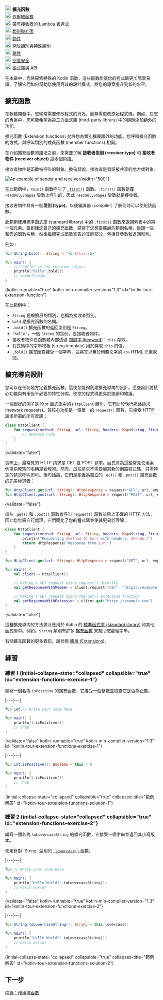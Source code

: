 [//]: # (title: 中級：擴充函數)

<no-index/>

<tldr>
    <p><img src="icon-1.svg" width="20" alt="First step" /> <strong>擴充函數</strong><br />
        <img src="icon-2-todo.svg" width="20" alt="Second step" /> <a href="kotlin-tour-intermediate-scope-functions.md">作用域函數</a><br />
        <img src="icon-3-todo.svg" width="20" alt="Third step" /> <a href="kotlin-tour-intermediate-lambdas-receiver.md">帶有接收者的 Lambda 表達式</a><br />
        <img src="icon-4-todo.svg" width="20" alt="Fourth step" /> <a href="kotlin-tour-intermediate-classes-interfaces.md">類別與介面</a><br />
        <img src="icon-5-todo.svg" width="20" alt="Fifth step" /> <a href="kotlin-tour-intermediate-objects.md">物件</a><br />
        <img src="icon-6-todo.svg" width="20" alt="Sixth step" /> <a href="kotlin-tour-intermediate-open-special-classes.md">開放類別與特殊類別</a><br />
        <img src="icon-7-todo.svg" width="20" alt="Seventh step" /> <a href="kotlin-tour-intermediate-properties.md">屬性</a><br />
        <img src="icon-8-todo.svg" width="20" alt="Eighth step" /> <a href="kotlin-tour-intermediate-null-safety.md">空值安全</a><br />
        <img src="icon-9-todo.svg" width="20" alt="Ninth step" /> <a href="kotlin-tour-intermediate-libraries-and-apis.md">函式庫與 API</a></p>
</tldr>

在本章中，您將探索特殊的 Kotlin 函數，這些函數能讓您的程式碼更加簡潔易讀。了解它們如何幫助您使用高效的設計模式，將您的專案提升到新的水平。

## 擴充函數

在軟體開發中，您經常需要修改程式的行為，而無需更改原始程式碼。例如，在您的專案中，您可能希望為第三方函式庫 (third-party library) 中的類別添加額外的功能。

擴充函數 (Extension functions) 允許您為類別擴展額外的功能。您呼叫擴充函數的方式，與呼叫類別的成員函數 (member functions) 相同。

在介紹擴充函數的語法之前，您需要了解 **接收者型別 (receiver type)** 和 **接收者物件 (receiver object)** 這兩個術語。

接收者物件是函數被呼叫的對象。換句話說，接收者是資訊被共享的地方或對象。

![An example of sender and receiver](receiver-highlight.png){width="500"}

在此範例中，`main()` 函數呼叫了 [`.first()`](https://kotlinlang.org/api/core/kotlin-stdlib/kotlin.collections/first.html) 函數。`.first()` 函數是**在** `readOnlyShapes` 變數上呼叫的，因此 `readOnlyShapes` 變數就是接收者。

接收者物件具有一個**型別 (type)**，以便編譯器 (compiler) 了解何時可以使用該函數。

此範例使用標準函式庫 (standard library) 中的 `.first()` 函數來返回列表中的第一個元素。要創建您自己的擴充函數，請寫下您想要擴展的類別名稱，後跟一個 `.` 和您的函數名稱。然後繼續完成函數宣告的其餘部分，包括其參數和返回型別。

例如：

```kotlin
fun String.bold(): String = "<b>$this</b>"

fun main() {
    // "hello" is the receiver object
    println("hello".bold())
    // <b>hello</b>
}
```
{kotlin-runnable="true" kotlin-min-compiler-version="1.3" id="kotlin-tour-extension-function"}

在此範例中：

*   `String` 是被擴展的類別，也稱為接收者型別。
*   `bold` 是擴充函數的名稱。
*   `.bold()` 擴充函數的返回型別是 `String`。
*   `"hello"`，一個 `String` 的實例，是接收者物件。
*   接收者物件在函數體內部透過 [關鍵字 (keyword)](keyword-reference.md)：`this` 存取。
*   程式碼中的字串模板 (string template) 用於存取 `this` 的值。
*   `.bold()` 擴充函數接受一個字串，並將其以用於粗體文字的 `<b>` HTML 元素返回。

## 擴充導向設計

您可以在任何地方定義擴充函數，這使您能夠創建擴充導向的設計。這些設計將核心功能與有用但不必要的特性分開，使您的程式碼更易於閱讀和維護。

一個很好的例子是 Ktor 函式庫中的 [`HttpClient`](https://api.ktor.io/ktor-client/ktor-client-core/io.ktor.client/-http-client/index.html) 類別，它有助於執行網路請求 (network requests)。其核心功能是一個單一的 `request()` 函數，它接受 HTTP 請求所需的所有資訊：

```kotlin
class HttpClient {
    fun request(method: String, url: String, headers: Map<String, String>): HttpResponse {
        // Network code
    }
}
```
{validate="false"}

實際上，最常見的 HTTP 請求是 GET 或 POST 請求。函式庫為這些常見使用案例提供較短的名稱是合理的。然而，這些請求不需要編寫新的網路程式碼，只需特定的請求呼叫即可。換句話說，它們是定義為獨立的 `.get()` 和 `.post()` 擴充函數的完美候選者：

```kotlin
fun HttpClient.get(url: String): HttpResponse = request("GET", url, emptyMap())
fun HttpClient.post(url: String): HttpResponse = request("POST", url, emptyMap())
```
{validate="false"}

這些 `.get()` 和 `.post()` 函數會呼叫 `request()` 函數並帶上正確的 HTTP 方法，因此您無需自行處理。它們簡化了您的程式碼並使其更易於理解：

```kotlin
class HttpClient {
    fun request(method: String, url: String, headers: Map<String, String>): HttpResponse {
        println("Requesting $method to $url with headers: $headers")
        return HttpResponse("Response from $url")
    }
}

fun HttpClient.get(url: String): HttpResponse = request("GET", url, emptyMap())

fun main() {
    val client = HttpClient()

    // Making a GET request using request() directly
    val getResponseWithMember = client.request("GET", "https://example.com", emptyMap())

    // Making a GET request using the get() extension function
    val getResponseWithExtension = client.get("https://example.com")
}
```
{validate="false"}

這種擴充導向的方法廣泛應用於 Kotlin 的 [標準函式庫 (standard library)](https://kotlinlang.org/api/latest/jvm/stdlib/) 和其他函式庫中。例如，`String` 類別有許多 [擴充函數](https://kotlinlang.org/api/latest/jvm/stdlib/kotlin/-string/#extension-functions) 來幫助您處理字串。

有關擴充函數的更多資訊，請參閱 [擴展 (Extensions)](extensions.md)。

## 練習

### 練習 1 {initial-collapse-state="collapsed" collapsible="true" id="extension-functions-exercise-1"}

編寫一個名為 `isPositive` 的擴充函數，它接受一個整數並檢查它是否為正數。

|---|---|
```kotlin
fun Int.// Write your code here

fun main() {
    println(1.isPositive())
    // true
}
```
{validate="false" kotlin-runnable="true" kotlin-min-compiler-version="1.3" id="kotlin-tour-extension-functions-exercise-1"}

|---|---|
```kotlin
fun Int.isPositive(): Boolean = this > 0

fun main() {
    println(1.isPositive())
    // true
}
```
{initial-collapse-state="collapsed" collapsible="true" collapsed-title="範例解答" id="kotlin-tour-extension-functions-solution-1"}

### 練習 2 {initial-collapse-state="collapsed" collapsible="true" id="extension-functions-exercise-2"}

編寫一個名為 `toLowercaseString` 的擴充函數，它接受一個字串並返回其小寫版本。

<deflist collapsible="true">
    <def title="提示">
        使用針對 `String` 型別的 <a href="https://kotlinlang.org/api/latest/jvm/stdlib/kotlin.text/lowercase.html"> <code>.lowercase()</code> </a> 函數。
    </def>
</deflist>

|---|---|
```kotlin
fun // Write your code here

fun main() {
    println("Hello World!".toLowercaseString())
    // hello world!
}
```
{validate="false" kotlin-runnable="true" kotlin-min-compiler-version="1.3" id="kotlin-tour-extension-functions-exercise-2"}

|---|---|
```kotlin
fun String.toLowercaseString(): String = this.lowercase()

fun main() {
    println("Hello World!".toLowercaseString())
    // hello world!
}
```
{initial-collapse-state="collapsed" collapsible="true" collapsed-title="範例解答" id="kotlin-tour-extension-functions-solution-2"}

## 下一步

[中級：作用域函數](kotlin-tour-intermediate-scope-functions.md)